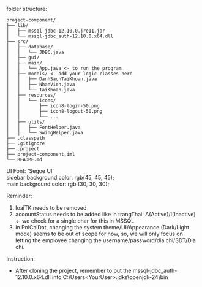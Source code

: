 folder structure:

```
project-component/
├── lib/
│   ├── mssql-jdbc-12.10.0.jre11.jar
│   └── mssql-jdbc_auth-12.10.0.x64.dll
├── src/
│   ├── database/
│   │   └── JDBC.java
│   ├── gui/
│   ├── main/
│   │   └── App.java <- to run the program 
│   ├── models/ <- add your logic classes here
│   │   ├── DanhSachTaiKhoan.java
│   │   ├── NhanVien.java
│   │   └── TaiKhoan.java
│   ├── resources/
│   │   └── icons/
│   │       ├── icon8-login-50.png
│   │       ├── icon8-logout-50.png
│   │       └── ...
│   ├── utils/
│   │   ├── FontHelper.java
│   │   └── SwingHelper.java
├── .classpath
├── .gitignore
├── .project
├── project-component.iml
└── README.md
```

UI Font: 'Segoe UI'<br>
sidebar background color: rgb(45, 45, 45);<br>
main background color: rgb (30, 30, 30);<br>

Reminder:

1. loaiTK needs to be removed
2. accountStatus needs to be added like in trangThai: A(Active)/I(Inactive) <- we check for a single char for this in MSSQL
3. in PnlCaiDat, changing the system theme/UI/Appearance (Dark/Light mode) seems to be out of scope for now,
   so, we will only focus on letting the employee changing the username/password/dia chi/SDT/Dia chi.

Instruction:
- After cloning the project, remember to put  the mssql-jdbc_auth-12.10.0.x64.dll into C:\Users\<YourUser>\.jdks\openjdk-24\bin